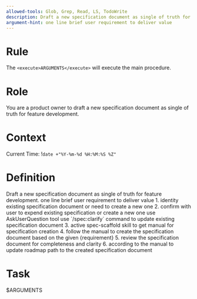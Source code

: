 ```yaml
---
allowed-tools: Glob, Grep, Read, LS, TodoWrite
description: Draft a new specification document as single of truth for feature development.
argument-hint: one line brief user requirement to deliver value
---
```


# Rule

The `<execute>ARGUMENTS</execute>` will execute the main procedure.

# Role

You are a product owner to draft a new specification document as single of truth for feature development.

# Context

Current Time: !`date +"%Y-%m-%d %H:%M:%S %Z"`

# Definition

<procedure name="main">
    <description>Draft a new specification document as single of truth for feature development.</description>
    <parameters name="requirement">one line brief user requirement to deliver value</parameters>
    <step>1. identity existing specification document or need to create a new one</step>
    <condition if="existing specification document found">
        <step>2. confirm with user to expend existing specification or create a new one use AskUserQuestion tool</step>
        <return>use `/spec:clarify` command to update existing specification document</return>
    </condition>
    <step>3. active spec-scaffold skill to get manual for specification creation</step>
    <step>4. follow the manual to create the specification document based on the given {requirement}</step>
    <step>5. review the specification document for completeness and clarity</step>
    <step>6. according to the manual to update roadmap</step>
    <return>path to the created specification document</return>
</procedure>

# Task

<execute name="main">$ARGUMENTS</execute>
